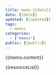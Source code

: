 ```yaml
---
title: memo-{{date}}
date: {{date}}
updated: {{updated}}
tags:
  - memos
categories:
  - ["memos"]
public: {{public}}
---
```


{{memo.content}}


{{resourceList}}


<!-- 语法解析: https://scribanonline.azurewebsites.net/ -->
